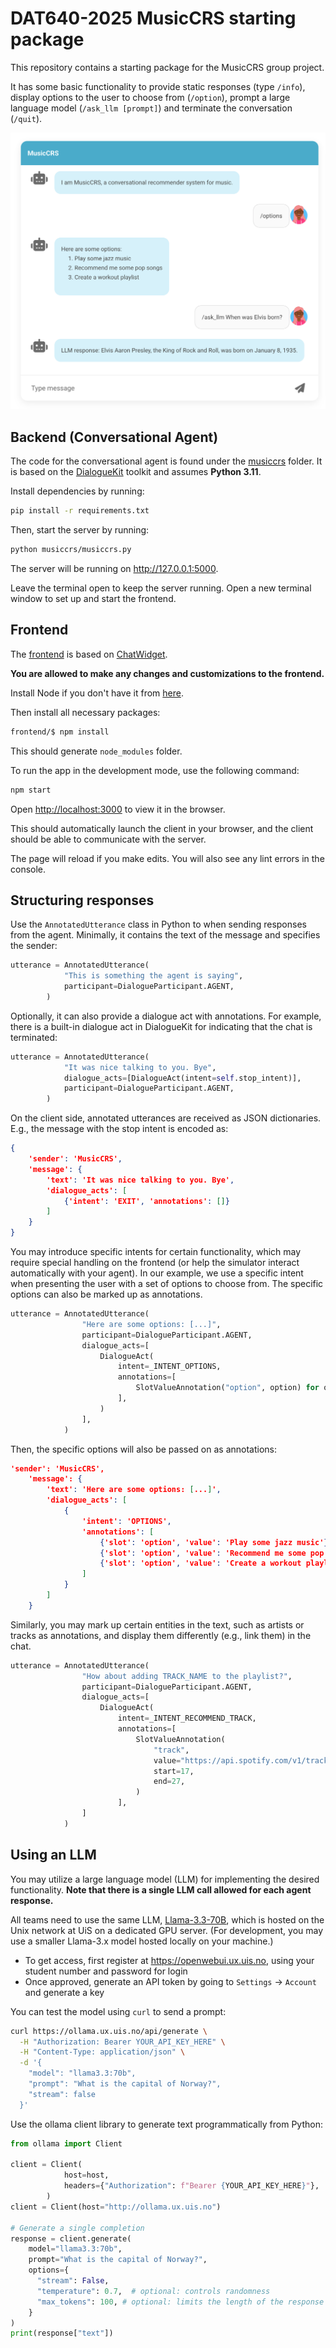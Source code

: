 # DAT640-2025 MusicCRS starting package

This repository contains a starting package for the MusicCRS group project.

It has some basic functionality to provide static responses (type `/info`), display options to the user to choose from (`/option`), prompt a large language model (`/ask_llm [prompt]`) and terminate the conversation (`/quit`).

![Example](musiccrs_example.png)

## Backend (Conversational Agent)

The code for the conversational agent is found under the [musiccrs](musiccrs/) folder. It is based on the [DialogueKit](https://github.com/iai-group/DialogueKit) toolkit and assumes **Python 3.11**.

Install dependencies by running:

```bash
pip install -r requirements.txt
```

Then, start the server by running:

```bash
python musiccrs/musiccrs.py
```

The server will be running on <http://127.0.0.1:5000>.

Leave the terminal open to keep the server running. Open a new terminal window to set up and start the frontend.

## Frontend

The [frontend](frontend/) is based on [ChatWidget](https://github.com/iai-group/ChatWidget).

**You are allowed to make any changes and customizations to the frontend.**

Install Node if you don't have it from [here](https://nodejs.org/en/download/).

Then install all necessary packages:

```bash
frontend/$ npm install
```

This should generate `node_modules` folder.

To run the app in the development mode, use the following command:

```bash
npm start
```

Open [http://localhost:3000](http://localhost:3000) to view it in the browser.

This should automatically launch the client in your browser, and the client should be able to communicate with the server.

The page will reload if you make edits.
You will also see any lint errors in the console.

## Structuring responses

Use the `AnnotatedUtterance` class in Python to when sending responses from the agent.
Minimally, it contains the text of the message and specifies the sender:

```python
utterance = AnnotatedUtterance(
            "This is something the agent is saying",
            participant=DialogueParticipant.AGENT,
        )
```

Optionally, it can also provide a dialogue act with annotations. For example, there is a built-in dialogue act in DialogueKit for indicating that the chat is terminated:

```python
utterance = AnnotatedUtterance(
            "It was nice talking to you. Bye",
            dialogue_acts=[DialogueAct(intent=self.stop_intent)],
            participant=DialogueParticipant.AGENT,
        )
```

On the client side, annotated utterances are received as JSON dictionaries. E.g., the message with the stop intent is encoded as:

```json
{
    'sender': 'MusicCRS', 
    'message': {
        'text': 'It was nice talking to you. Bye', 
        'dialogue_acts': [
            {'intent': 'EXIT', 'annotations': []}
        ]
    }
}
```

You may introduce specific intents for certain functionality, which may require special handling on the frontend (or help the simulator interact automatically with your agent). In our example, we use a specific intent when presenting the user with a set of options to choose from. The specific options can also be marked up as annotations.

```python
utterance = AnnotatedUtterance(
                "Here are some options: [...]",
                participant=DialogueParticipant.AGENT,
                dialogue_acts=[
                    DialogueAct(
                        intent=_INTENT_OPTIONS,
                        annotations=[
                            SlotValueAnnotation("option", option) for option in options
                        ],
                    )
                ],
            )
```

Then, the specific options will also be passed on as annotations:

```json
'sender': 'MusicCRS', 
    'message': {
        'text': 'Here are some options: [...]', 
        'dialogue_acts': [
            {
                'intent': 'OPTIONS', 
                'annotations': [
                    {'slot': 'option', 'value': 'Play some jazz music'}, 
                    {'slot': 'option', 'value': 'Recommend me some pop songs'}, 
                    {'slot': 'option', 'value': 'Create a workout playlist'},
                ]
            }
        ]
    }
```

Similarly, you may mark up certain entities in the text, such as artists or tracks as annotations, and display them differently (e.g., link them) in the chat.

```python
utterance = AnnotatedUtterance(
                "How about adding TRACK_NAME to the playlist?",
                participant=DialogueParticipant.AGENT,
                dialogue_acts=[
                    DialogueAct(
                        intent=_INTENT_RECOMMEND_TRACK,
                        annotations=[
                            SlotValueAnnotation(
                                "track",
                                value="https://api.spotify.com/v1/tracks/...",
                                start=17,
                                end=27,
                            )
                        ],
                ]
            )
```

## Using an LLM

You may utilize a large language model (LLM) for implementing the desired functionality. **Note that there is a single LLM call allowed for each agent response.**

All teams need to use the same LLM, [Llama-3.3-70B](https://ollama.com/library/llama3.3:70b), which is hosted on the Unix network at UiS on a dedicated GPU server. (For development, you may use a smaller Llama-3.x model hosted locally on your machine.)

  - To get access, first register at <https://openwebui.ux.uis.no>, using your student number and password for login
  - Once approved, generate an API token by going to `Settings` -> `Account` and generate a key

You can test the model using `curl` to send a prompt:

```bash
curl https://ollama.ux.uis.no/api/generate \
  -H "Authorization: Bearer YOUR_API_KEY_HERE" \
  -H "Content-Type: application/json" \
  -d '{
    "model": "llama3.3:70b",
    "prompt": "What is the capital of Norway?",
    "stream": false
  }'
```

Use the ollama client library to generate text programmatically from Python:

```python
from ollama import Client

client = Client(
            host=host,
            headers={"Authorization": f"Bearer {YOUR_API_KEY_HERE}"},
        )
client = Client(host="http://ollama.ux.uis.no")

# Generate a single completion
response = client.generate(
    model="llama3.3:70b",
    prompt="What is the capital of Norway?",
    options={
      "stream": False,
      "temperature": 0.7,  # optional: controls randomness
      "max_tokens": 100, # optional: limits the length of the response
    }
)
print(response["text"])
```
